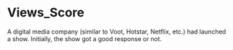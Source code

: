 # Views_Score
 A digital media company (similar to Voot, Hotstar, Netflix, etc.) had launched a show. Initially, the show got a good response or not.
